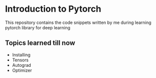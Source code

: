 # Introduction to Pytorch

This repository contains the code snippets written by me during learning pytorch library for deep learning

## Topics learned till now
 - Installing
 - Tensors
 - Autograd
 - Optimizer